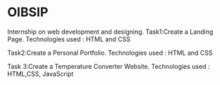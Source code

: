 # OIBSIP
Internship on web development and designing.
Task1:Create a Landing Page.
Technologies used : HTML and CSS

Task2:Create a Personal Portfolio.
Technologies used : HTML and CSS

Task 3:Create a Temperature Converter Website.
Technologies used : HTML,CSS, JavaScript
